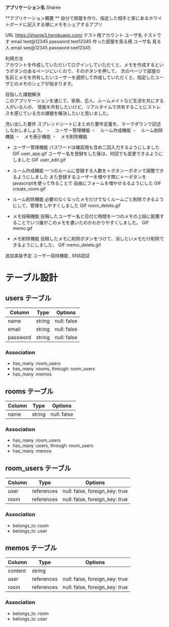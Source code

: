 **アプリケーション名** Sharee

**アプリケーション概要	**
自分で部屋を作り、指定した相手と家にあるホワイトボードに記入する様にメモをシェアするアプリ

URL	https://sharee3.herokuapp.com/
テスト用アカウント	ユーザ名 テストです email test@12345 password test12345
作った部屋を見る用  ユーザ名 見る人 email see@12345 password see12345

利用方法	
アカウントを作成していただいてログインしていただくと、メモを作成するというボタンのあるページにいくので、そのボタンを押して、
次のページで部屋の名前とメモを共有したいユーザーを選択して作成していただくと、指定したユーザとのメモのシェアが始まります。

目指した課題解決	
このアプリケーションを通じて、家族、恋人、ルームメイトなど生活を共にする人がいる人の、
情報を共有したいけど、リアルタイムで共有することにストレスを感じている方の課題を解決したいと思いました。

洗い出した要件	スプレッドシートにまとめた要件定義を、マークダウンで記述しなおしましょう。
・　ユーザー管理機能
・　ルーム作成機能
・　ルーム削除機能
・　メモ表示機能
・　メモ削除機能


- ユーザー管理機能 
  パスワードは確認用も含め二回入力するようにしました GIF user_app.gif
  ユーザー名を登録をした後は、何回でも変更できるようにしました GIF user_edit.gif 

- ルーム作成機能 
  一つのルームに登録する人数を＋ボタンーボタンで調整できるようにしました
  また登録するユーザーを増やす際に＋ーボタンをjavascriptを使って作ることで
  自由にフォームを増やせるるようにした
  GIF create_room.gif

- ルーム削除機能 
  必要のなくなったメモだけでなくルームごと削除できるようにして、管理をしやすくしました
  GIF room_delete.gif

- メモ投稿機能 
  投稿したユーザー名と日付と時間を一つのメモの上段に配置することでいつ誰がこのメモを書いたのかわかりやすくしました。
  GIF memo.gif

- メモ削除機能 
  投稿したメモに削除ボタンをつけて、消したいメモだけ削除できるようにしました。
  GIF memo_delete.gif

追加実装予定
ユーザー招待機能 , SNS認証

# テーブル設計

## users テーブル

| Column   | Type   | Options     |
| -------- | ------ | ----------- |
| name     | string | null: false |
| email    | string | null: false |
| password | string | null: false |

### Association

- has_many :room_users
- has_many :rooms, through: room_users
- has_many :memos

## rooms テーブル

| Column | Type   | Options     |
| ------ | ------ | ----------- |
| name   | string | null: false |

### Association

- has_many :room_users
- has_many :users, through: room_users
- has_many :memos

## room_users テーブル

| Column | Type       | Options                        |
| ------ | ---------- | ------------------------------ |
| user   | references | null: false, foreign_key: true |
| room   | references | null: false, foreign_key: true |

### Association

- belongs_to :room
- belongs_to :user

## memos テーブル

| Column  | Type       | Options                        |
| ------- | ---------- | ------------------------------ |
| content | string     |                                |
| user    | references | null: false, foreign_key: true |
| room    | references | null: false, foreign_key: true |

### Association

- belongs_to :room
- belongs_to :user

<!-- ローカルでの動作方法	git cloneしてから、ローカルで動作をさせるまでに必要なコマンドを記述しましょう。この時、アプリケーション開発に使用した環境を併記することを忘れないでください（パッケージやRubyのバージョンなど） -->

